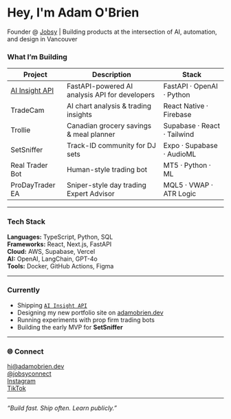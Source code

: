 # Hey, I'm Adam O'Brien

Founder @ [Jobsy](https://jobsy.ie) | Building products at the intersection of AI, automation, and design in Vancouver 

### What I’m Building
| Project | Description | Stack |
|----------|--------------|--------|
| [AI Insight API](https://github.com/adamobrien-dev/ai-insight-api) | FastAPI-powered AI analysis API for developers | FastAPI · OpenAI · Python |
| TradeCam | AI chart analysis & trading insights | React Native · Firebase |
| Trollie | Canadian grocery savings & meal planner | Supabase · React · Tailwind |
| SetSniffer | Track-ID community for DJ sets | Expo · Supabase · AudioML |
| Real Trader Bot | Human-style trading bot | MT5 · Python · ML |
| ProDayTrader EA | Sniper-style day trading Expert Advisor | MQL5 · VWAP · ATR Logic |

---

### Tech Stack
**Languages:** TypeScript, Python, SQL  
**Frameworks:** React, Next.js, FastAPI  
**Cloud:** AWS, Supabase, Vercel  
**AI:** OpenAI, LangChain, GPT-4o  
**Tools:** Docker, GitHub Actions, Figma  

---

### Currently
-  Shipping [`AI Insight API`](https://github.com/adamobrien-dev/ai-insight-api)
-  Designing my new portfolio site on [adamobrien.dev](https://adamobrien.dev)
-  Running experiments with prop firm trading bots
-  Building the early MVP for **SetSniffer**

---

### 🌐 Connect
hi@adamobrien.dev  
[@jobsyconnect](https://x.com/jobsyconnect)  
[Instagram](https://instagram.com/jobsyconnect)  
[TikTok](https://tiktok.com/@jobsyconnect)

---

 _“Build fast. Ship often. Learn publicly.”_
